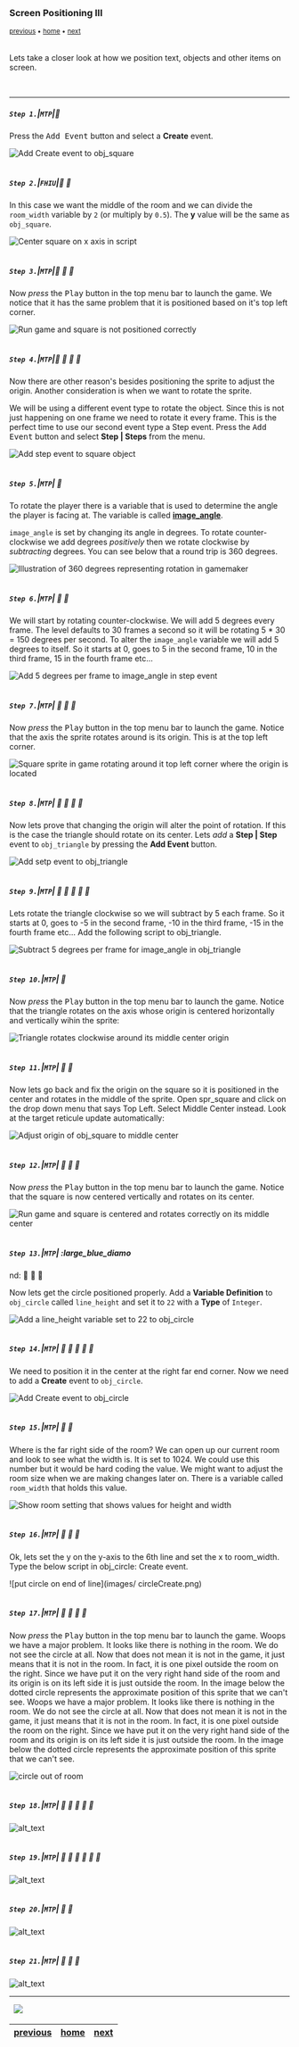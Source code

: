 <img src="https://via.placeholder.com/1000x4/45D7CA/45D7CA" alt="drawing" height="4px"/>

### Screen Positioning III

<sub>[previous](../positioning-text-2/README.md#user-content-screen-positioning-ii) • [home](../README.md#user-content-gms2-screen-positioning) • [next](../)</sub>

<img src="https://via.placeholder.com/1000x4/45D7CA/45D7CA" alt="drawing" height="4px"/>

Lets take a closer look at how we position text, objects and other items on screen.

<br>

---

##### `Step 1.`\|`MTP`|:small_blue_diamond:

Press the <kbd>Add Event</kbd> button and select a **Create** event.

![Add Create event to obj_square](images/AddCreateEventToSquare.png)

<img src="https://via.placeholder.com/500x2/45D7CA/45D7CA" alt="drawing" height="2px" alt = ""/>

##### `Step 2.`\|`FHIU`|:small_blue_diamond: :small_blue_diamond: 

In this case we want the middle of the room and we can divide the `room_width` variable by `2` (or multiply by `0.5`). The **y** value will be the same as `obj_square`.

![Center square on x axis in script](images/CreateScriptSquareInitial.png)

<img src="https://via.placeholder.com/500x2/45D7CA/45D7CA" alt="drawing" height="2px" alt = ""/>

##### `Step 3.`\|`MTP`|:small_blue_diamond: :small_blue_diamond: :small_blue_diamond:

Now *press* the <kbd>Play</kbd> button in the top menu bar to launch the game. We notice that it has the same problem that it is positioned based on it's top left corner.

![Run game and square is not positioned correctly](images/squareTooLowGame.png)

<img src="https://via.placeholder.com/500x2/45D7CA/45D7CA" alt="drawing" height="2px" alt = ""/>

##### `Step 4.`\|`MTP`|:small_blue_diamond: :small_blue_diamond: :small_blue_diamond: :small_blue_diamond:

Now there are other reason's besides positioning the sprite to adjust the origin.  Another consideration is when we want to rotate the sprite.  

We will be using a different event type to rotate the object.  Since this is not just happening on one frame we need to rotate it every frame.  This is the perfect time to use our second event type a Step event.  Press the <kbd>Add Event</kbd> button and select **Step | Steps** from the menu.

![Add step event to square object](images/AddStepToSquareObject.png)


<img src="https://via.placeholder.com/500x2/45D7CA/45D7CA" alt="drawing" height="2px" alt = ""/>

##### `Step 5.`\|`MTP`| :small_orange_diamond:

To rotate the player there is a variable that is used to determine the angle the player is facing at.  The variable is called **[image_angle](https://manual.yoyogames.com/GameMaker_Language/GML_Reference/Asset_Management/Sprites/Sprite_Instance_Variables/image_angle.htm)**.

`image_angle` is set by changing its angle in degrees.	To rotate counter-clockwise we add degrees *positively* then we rotate clockwise by *subtracting* degrees.  You can see below that a round trip is 360 degrees.

![Illustration of 360 degrees representing rotation in gamemaker](images/RotationsUsingImageAngle.png)


<img src="https://via.placeholder.com/500x2/45D7CA/45D7CA" alt="drawing" height="2px" alt = ""/>

##### `Step 6.`\|`MTP`| :small_orange_diamond: :small_blue_diamond:

We will start by rotating counter-clockwise.  We will add 5 degrees every frame.  The level defaults to 30 frames a second so it will be rotating 5 * 30 = 150 degrees per second. To alter the `image_angle` variable we will add 5 degrees to itself.  So it starts at 0, goes to 5 in the second frame, 10 in the third frame, 15 in the fourth frame etc...

![Add 5 degrees per frame to image_angle in step event](images/RotateSquareStep.png)

<img src="https://via.placeholder.com/500x2/45D7CA/45D7CA" alt="drawing" height="2px" alt = ""/>

##### `Step 7.`\|`MTP`| :small_orange_diamond: :small_blue_diamond: :small_blue_diamond:

Now *press* the <kbd>Play</kbd> button in the top menu bar to launch the game. Notice that the axis the sprite rotates around is its origin.  This is at the top left corner.  

![Square sprite in game rotating around it top left corner where the origin is located](images/RotatingCube1.gif)

<img src="https://via.placeholder.com/500x2/45D7CA/45D7CA" alt="drawing" height="2px" alt = ""/>

##### `Step 8.`\|`MTP`| :small_orange_diamond: :small_blue_diamond: :small_blue_diamond: :small_blue_diamond:

Now lets prove that changing the origin will alter the point of rotation.  If this is the case the triangle should rotate on its center.  Lets *add* a **Step | Step** event to `obj_triangle` by pressing the **Add Event** button.

![Add setp event to obj_triangle](images/AddStepToTriangle.gif)

<img src="https://via.placeholder.com/500x2/45D7CA/45D7CA" alt="drawing" height="2px" alt = ""/>

##### `Step 9.`\|`MTP`| :small_orange_diamond: :small_blue_diamond: :small_blue_diamond: :small_blue_diamond: :small_blue_diamond:

Lets rotate the triangle clockwise so we will subtract by 5 each frame. So it starts at 0, goes to -5 in the second frame, -10 in the third frame, -15 in the fourth frame etc... Add the following script to obj_triangle.

![Subtract 5 degrees per frame for image_angle in obj_triangle](images/TriangleStepRotate.png)

<img src="https://via.placeholder.com/500x2/45D7CA/45D7CA" alt="drawing" height="2px" alt = ""/>

##### `Step 10.`\|`MTP`| :large_blue_diamond:

Now *press* the <kbd>Play</kbd> button in the top menu bar to launch the game. Notice that the triangle rotates on the axis whose origin is centered horizontally and vertically wihin the sprite:

![Triangle rotates clockwise around its middle center origin](images/RotatingTriangle1.gif)

<img src="https://via.placeholder.com/500x2/45D7CA/45D7CA" alt="drawing" height="2px" alt = ""/>

##### `Step 11.`\|`MTP`| :large_blue_diamond: :small_blue_diamond: 

Now lets go back and fix the origin on the square so it is positioned in the center and rotates in the middle of the sprite.  Open spr_square and click on the drop down menu that says Top Left.  Select Middle Center instead.  Look at the target reticule update automatically:

![Adjust origin of obj_square to middle center](images/CenterOriginOnSquare.gif)

<img src="https://via.placeholder.com/500x2/45D7CA/45D7CA" alt="drawing" height="2px" alt = ""/>


##### `Step 12.`\|`MTP`| :large_blue_diamond: :small_blue_diamond: :small_blue_diamond: 

Now *press* the <kbd>Play</kbd> button in the top menu bar to launch the game. Notice that the square is now centered vertically and rotates on its center.

![Run game and square is centered and rotates correctly on its middle center](images/RotatingSquareCentered.gif)

<img src="https://via.placeholder.com/500x2/45D7CA/45D7CA" alt="drawing" height="2px" alt = ""/>

##### `Step 13.`\|`MTP`| :large_blue_diamo
nd: :small_blue_diamond: :small_blue_diamond:  :small_blue_diamond: 

Now lets get the circle positioned properly.  Add a **Variable Definition** to `obj_circle` called `line_height` and set it to `22` with a **Type** of `Integer`.

![Add a line_height variable set to 22 to obj_circle](images/AddLineHeightToCircle.png)

<img src="https://via.placeholder.com/500x2/45D7CA/45D7CA" alt="drawing" height="2px" alt = ""/>

##### `Step 14.`\|`MTP`| :large_blue_diamond: :small_blue_diamond: :small_blue_diamond: :small_blue_diamond:  :small_blue_diamond: 

We need to position it in the center at the right far end corner.  Now we need to add a **Create** event to `obj_circle`.

![Add Create event to obj_circle](images/AddCreateEventToCircle.png)

<img src="https://via.placeholder.com/500x2/45D7CA/45D7CA" alt="drawing" height="2px" alt = ""/>

##### `Step 15.`\|`MTP`| :large_blue_diamond: :small_orange_diamond: 

Where is the far right side of the room?  We can open up our current room and look to see what the width is.  It is set to 1024.  We could use this number but it would be hard coding the value.  We might want to adjust the room size when we are making changes later on.  There is a variable called `room_width` that holds this value.

![Show room setting that shows values for height and width](images/RoomWidthSize.png)

<img src="https://via.placeholder.com/500x2/45D7CA/45D7CA" alt="drawing" height="2px" alt = ""/>

##### `Step 16.`\|`MTP`| :large_blue_diamond: :small_orange_diamond:   :small_blue_diamond: 

Ok, lets set the y on the y-axis to the 6th line and set the x to room_width.  Type the below script in obj_circle: Create event.

![put circle on end of line](images/ circleCreate.png)

<img src="https://via.placeholder.com/500x2/45D7CA/45D7CA" alt="drawing" height="2px" alt = ""/>

##### `Step 17.`\|`MTP`| :large_blue_diamond: :small_orange_diamond: :small_blue_diamond: :small_blue_diamond:

Now *press* the <kbd>Play</kbd> button in the top menu bar to launch the game. Woops we have a major problem.  It looks like there is nothing in the room.  We do not see the circle at all.  Now that does not mean it is not in the game, it just means that it is not in the room.  In fact, it is one pixel outside the room on the right.  Since we have put it on the very right hand side of the room and its origin is on its left side it is just outside the room.  In the image below the dotted circle represents the approximate position of this sprite that we can't see. Woops we have a major problem.  It looks like there is nothing in the room.  We do not see the circle at all.  Now that does not mean it is not in the game, it just means that it is not in the room.  In fact, it is one pixel outside the room on the right.  Since we have put it on the very right hand side of the room and its origin is on its left side it is just outside the room.  In the image below the dotted circle represents the approximate position of this sprite that we can't see.

![circle out of room](images/CircleOutOfRoom.png)

<img src="https://via.placeholder.com/500x2/45D7CA/45D7CA" alt="drawing" height="2px" alt = ""/>

##### `Step 18.`\|`MTP`| :large_blue_diamond: :small_orange_diamond: :small_blue_diamond: :small_blue_diamond: :small_blue_diamond:

![alt_text](images/.png)

<img src="https://via.placeholder.com/500x2/45D7CA/45D7CA" alt="drawing" height="2px" alt = ""/>

##### `Step 19.`\|`MTP`| :large_blue_diamond: :small_orange_diamond: :small_blue_diamond: :small_blue_diamond: :small_blue_diamond: :small_blue_diamond:

![alt_text](images/.png)

<img src="https://via.placeholder.com/500x2/45D7CA/45D7CA" alt="drawing" height="2px" alt = ""/>

##### `Step 20.`\|`MTP`| :large_blue_diamond: :large_blue_diamond:

![alt_text](images/.png)

<img src="https://via.placeholder.com/500x2/45D7CA/45D7CA" alt="drawing" height="2px" alt = ""/>

##### `Step 21.`\|`MTP`| :large_blue_diamond: :large_blue_diamond: :small_blue_diamond:

![alt_text](images/.png)

___


<img src="https://via.placeholder.com/1000x4/dba81a/dba81a" alt="drawing" height="4px" alt = ""/>

<img src="https://via.placeholder.com/1000x100/45D7CA/000000/?text=Next Up - Screen Positioning III">

<img src="https://via.placeholder.com/1000x4/dba81a/dba81a" alt="drawing" height="4px" alt = ""/>

|[previous](../positioning-text-2/README.md#user-content-screen-positioning-ii)| [home](../README.md#user-content-gms2-screen-positioning) | [next](../)|
|---|---|---|


